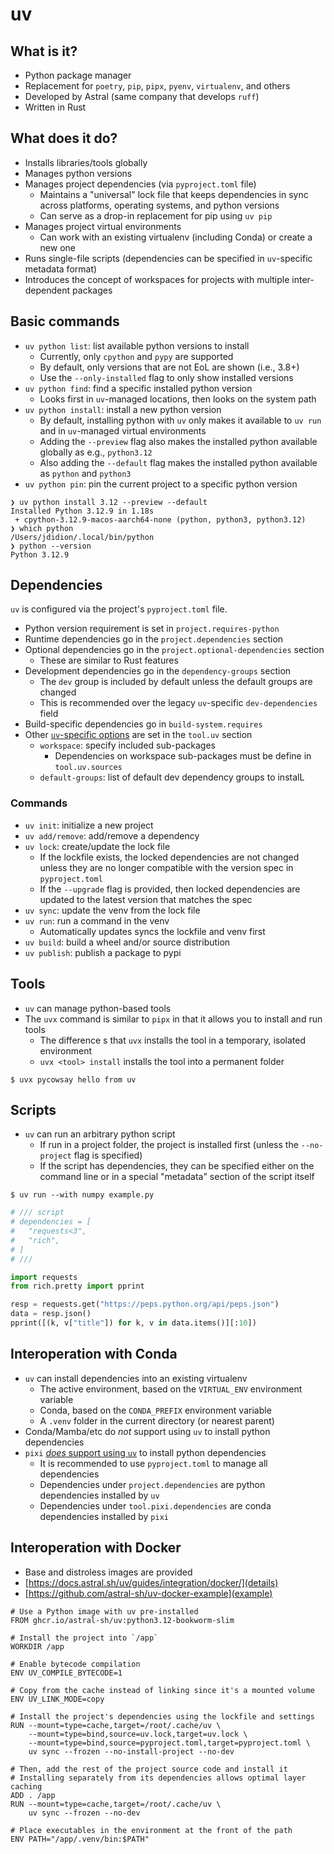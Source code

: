 # uv

## What is it?

* Python package manager
* Replacement for `poetry`, `pip`, `pipx`, `pyenv`, `virtualenv`, and others
* Developed by Astral (same company that develops `ruff`)
* Written in Rust

## What does it do?

* Installs libraries/tools globally
* Manages python versions
* Manages project dependencies (via `pyproject.toml` file)
  * Maintains a "universal" lock file that keeps dependencies in sync across platforms, operating systems, and python versions
  * Can serve as a drop-in replacement for pip using `uv pip`
* Manages project virtual environments
  * Can work with an existing virtualenv (including Conda) or create a new one
* Runs single-file scripts (dependencies can be specified in `uv`-specific metadata format)
* Introduces the concept of workspaces for projects with multiple inter-dependent packages

## Basic commands

* `uv python list`: list available python versions to install
  * Currently, only `cpython` and `pypy` are supported
  * By default, only versions that are not EoL are shown (i.e., 3.8+)
  * Use the `--only-installed` flag to only show installed versions
* `uv python find`: find a specific installed python version
  * Looks first in `uv`-managed locations, then looks on the system path
* `uv python install`: install a new python version
  * By default, installing python with `uv` only makes it available to `uv run` and in `uv`-managed virtual environments
  * Adding the `--preview` flag also makes the installed python available globally as e.g., `python3.12`
  * Also adding the `--default` flag makes the installed python available as `python` and `python3`
* `uv python pin`: pin the current project to a specific python version

```console
❯ uv python install 3.12 --preview --default
Installed Python 3.12.9 in 1.18s
 + cpython-3.12.9-macos-aarch64-none (python, python3, python3.12)
❯ which python
/Users/jdidion/.local/bin/python
❯ python --version
Python 3.12.9
```

## Dependencies

`uv` is configured via the project's `pyproject.toml` file.

* Python version requirement is set in `project.requires-python`
* Runtime dependencies go in the `project.dependencies` section
* Optional dependencies go in the `project.optional-dependencies` section
  * These are similar to Rust features
* Development dependencies go in the `dependency-groups` section
  * The `dev` group is included by default unless the default groups are changed
  * This is recommended over the legacy `uv`-specific `dev-dependencies` field
* Build-specific dependencies go in `build-system.requires`
* Other [`uv`-specific options](https://docs.astral.sh/uv/reference/settings/#build-constraint-dependencies) are set in the `tool.uv` section
  * `workspace`: specify included sub-packages
    * Dependencies on workspace sub-packages must be define in `tool.uv.sources`
  * `default-groups`: list of default dev dependency groups to instalL

### Commands

* `uv init`: initialize a new project
* `uv add/remove`: add/remove a dependency
* `uv lock`: create/update the lock file
  * If the lockfile exists, the locked dependencies are not changed unless they are no longer compatible with the version spec in `pyproject.toml`
  * If the `--upgrade` flag is provided, then locked dependencies are updated to the latest version that matches the spec
* `uv sync`: update the venv from the lock file
* `uv run`: run a command in the venv
  * Automatically updates syncs the lockfile and venv first
* `uv build`: build a wheel and/or source distribution
* `uv publish`: publish a package to pypi

## Tools

* `uv` can manage python-based tools
* The `uvx` command is similar to `pipx` in that it allows you to install and run tools
  * The difference s that `uvx` installs the tool in a temporary, isolated environment
  * `uvx <tool> install` installs the tool into a permanent folder

```console
$ uvx pycowsay hello from uv
```

## Scripts

* `uv` can run an arbitrary python script
  * If run in a project folder, the project is installed first (unless the `--no-project` flag is specified)
  * If the script has dependencies, they can be specified either on the command line or in a special "metadata" section of the script itself

```console
$ uv run --with numpy example.py
```

```python
# /// script
# dependencies = [
#   "requests<3",
#   "rich",
# ]
# ///

import requests
from rich.pretty import pprint

resp = requests.get("https://peps.python.org/api/peps.json")
data = resp.json()
pprint([(k, v["title"]) for k, v in data.items()][:10])
```

## Interoperation with Conda

* `uv` can install dependencies into an existing virtualenv
  * The active environment, based on the `VIRTUAL_ENV` environment variable
  * Conda, based on the `CONDA_PREFIX` environment variable
  * A `.venv` folder in the current directory (or nearest parent)
* Conda/Mamba/etc do *not* support using `uv` to install python dependencies
* `pixi` [*does* support using `uv`](https://prefix.dev/blog/uv_in_pixi) to install python dependencies
  * It is recommended to use `pyproject.toml` to manage all dependencies
  * Dependencies under `project.dependencies` are python dependencies installed by `uv`
  * Dependencies under `tool.pixi.dependencies` are conda dependencies installed by `pixi`

## Interoperation with Docker

* Base and distroless images are provided
* [https://docs.astral.sh/uv/guides/integration/docker/](details)
* [https://github.com/astral-sh/uv-docker-example](example)

```docker
# Use a Python image with uv pre-installed
FROM ghcr.io/astral-sh/uv:python3.12-bookworm-slim

# Install the project into `/app`
WORKDIR /app

# Enable bytecode compilation
ENV UV_COMPILE_BYTECODE=1

# Copy from the cache instead of linking since it's a mounted volume
ENV UV_LINK_MODE=copy

# Install the project's dependencies using the lockfile and settings
RUN --mount=type=cache,target=/root/.cache/uv \
    --mount=type=bind,source=uv.lock,target=uv.lock \
    --mount=type=bind,source=pyproject.toml,target=pyproject.toml \
    uv sync --frozen --no-install-project --no-dev

# Then, add the rest of the project source code and install it
# Installing separately from its dependencies allows optimal layer caching
ADD . /app
RUN --mount=type=cache,target=/root/.cache/uv \
    uv sync --frozen --no-dev

# Place executables in the environment at the front of the path
ENV PATH="/app/.venv/bin:$PATH"
```